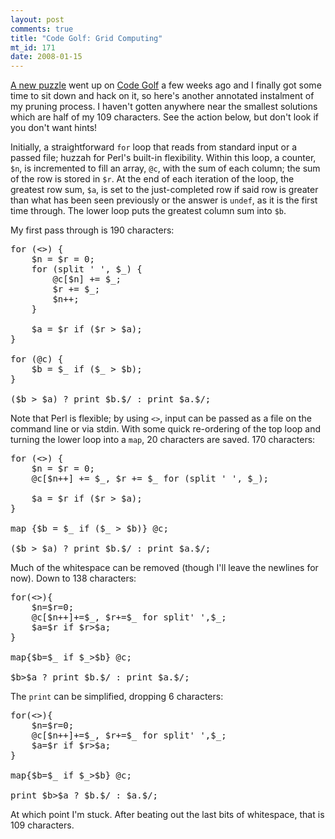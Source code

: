 ```yaml
--- 
layout: post
comments: true
title: "Code Golf: Grid Computing"
mt_id: 171
date: 2008-01-15
---
```

[A new puzzle](http://codegolf.com/grid-computing) went up on [Code Golf](http://codegolf.com) a few weeks ago and I finally got some time to sit down and hack on it, so here's another annotated instalment of my pruning process.  I haven't gotten anywhere near the smallest solutions which are half of my 109 characters.  See the action below, but don't look if you don't want hints! 


Initially, a straightforward `for` loop that reads from standard input or a passed file; huzzah for Perl's built-in flexibility.  Within this loop, a counter, `$n`, is incremented to fill an array, `@c`, with the sum of each column; the sum of the row is stored in `$r`.  At the end of each iteration of the loop, the greatest row sum, `$a`, is set to the just-completed row if said row is greater than what has been seen previously or the answer is `undef`, as it is the first time through.  The lower loop puts the greatest column sum into `$b`.

My first pass through is 190 characters:
<pre class="brush: perl;">
for (<>) {
	$n = $r = 0;
	for (split ' ', $_) {
		@c[$n] += $_;
		$r += $_;
		$n++;
	}

	$a = $r if ($r > $a);
}

for (@c) {
	$b = $_ if ($_ > $b);
}

($b > $a) ? print $b.$/ : print $a.$/;
</pre>

Note that Perl is flexible; by using `<>`, input can be passed as a file on the command line or via stdin.  With some quick re-ordering of the top loop and turning the lower loop into a `map`, 20 characters are saved.  170 characters:
<pre class="brush: perl;">
for (<>) {
	$n = $r = 0;
	@c[$n++] += $_, $r += $_ for (split ' ', $_);

	$a = $r if ($r > $a);
}

map {$b = $_ if ($_ > $b)} @c;

($b > $a) ? print $b.$/ : print $a.$/;
</pre>

Much of the whitespace can be removed (though I'll leave the newlines for now).  Down to 138 characters:
<pre class="brush: perl;">
for(<>){
	$n=$r=0;
	@c[$n++]+=$_, $r+=$_ for split' ',$_;
	$a=$r if $r>$a;
}

map{$b=$_ if $_>$b} @c;

$b>$a ? print $b.$/ : print $a.$/;
</pre>

The `print` can be simplified, dropping 6 characters:
<pre class="brush: perl;">
for(<>){
	$n=$r=0;
	@c[$n++]+=$_, $r+=$_ for split' ',$_;
	$a=$r if $r>$a;
}

map{$b=$_ if $_>$b} @c;

print $b>$a ? $b.$/ : $a.$/;
</pre>

At which point I'm stuck.  After beating out the last bits of whitespace, that is 109 characters.
